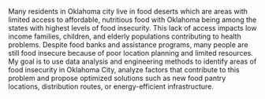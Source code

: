 Many residents in Oklahoma city live in food deserts which are areas with limited access to affordable, nutritious food with Oklahoma being among the states with highest levels of food insecurity. This lack of access impacts low income families, children, and elderly populations contributing to health problems. Despite food banks and assistance programs, many people are still food insecure because of poor location planning and limited resources. My goal is to
use data analysis and engineering methods to identify areas of food insecurity in Oklahoma City, analyze factors that contribute to this problem and propose optimized solutions such as new food pantry locations, distribution routes, or energy-efficient infrastructure.


